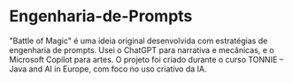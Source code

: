 # Engenharia-de-Prompts
"Battle of Magic" é uma ideia original desenvolvida com estratégias de engenharia de prompts. Usei o ChatGPT para narrativa e mecânicas, e o Microsoft Copilot para artes. O projeto foi criado durante o curso TONNIE – Java and AI in Europe, com foco no uso criativo da IA.
